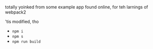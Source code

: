 totally yoinked from some example app found online, for teh larnings of webpack2

'tis modified, tho

* `npm i`
* `npm s`
* `npm run build`

